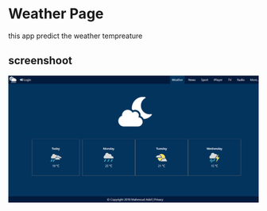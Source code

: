 # Weather Page
this app predict the weather tempreature

## screenshoot
![this the design](image/Weather.png)
